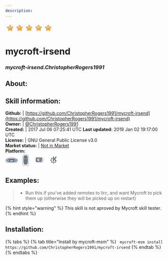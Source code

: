```yaml
---    
description:   
---    
```

![](../.gitbook/assets/star.png)![](../.gitbook/assets/star.png)![](../.gitbook/assets/star.png)![](../.gitbook/assets/star.png)![](../.gitbook/assets/star.png)  
# mycroft-irsend  
### _mycroft-irsend.ChristopherRogers1991_  
## About:  


## Skill information:  
**Github:** | [https://github.com/ChristopherRogers1991/mycroft-irsend](https://github.com/ChristopherRogers1991/mycroft-irsend)  
**Owner:** | [@ChristopherRogers1991](https://github.com/ChristopherRogers1991)  
**Created:** | 2017 Jul 06 07:25:41 UTC  **Last updated:** 2019 Jan 02 19:17:00 UTC  
**License:** | GNU General Public License v3.0  
**Market status:** | [Not in Market](https://market.mycroft.ai/skill/)  
**Platform:**  
 ![](../.gitbook/assets/mark-1-icon.png)  ![](../.gitbook/assets/mark-2-icon.png)  ![](../.gitbook/assets/picroft-icon.png)  ![](../.gitbook/assets/kde.png)   
## Examples:  
> - Run this if you've added remotes to lirc, and want Mycroft to pick them up (otherwise they will be picked up on restart)  
  
{% hint style="warning" %}
This skill is not aproved by Mycroft skill tester.
{% endhint %}
    
## Installation:  
{% tabs %}
{% tab title="Install by mycroft-msm" %}
``` mycroft-msm install https://github.com/ChristopherRogers1991/mycroft-irsend```
{% endtab %}
  {% endtabs %}
  